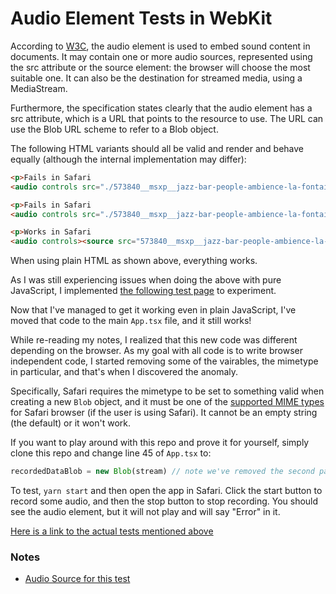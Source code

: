 # Audio Element Tests in WebKit

According to [W3C](https://www.w3.org/TR/html5/embedded-content-0.html#the-audio-element), the audio element is used to embed sound content in documents. It may contain one or more audio sources, represented using the src attribute or the source element: the browser will choose the most suitable one. It can also be the destination for streamed media, using a MediaStream.

Furthermore, the specification states clearly that the audio element has a src attribute, which is a URL that points to the resource to use. The URL can use the Blob URL scheme to refer to a Blob object.

The following HTML variants should all be valid and render and behave equally (although the internal implementation may differ):

```html
<p>Fails in Safari
<audio controls src="./573840__msxp__jazz-bar-people-ambience-la-fontaine-copenhagen.wav"></audio></p>

<p>Fails in Safari
<audio controls src="./573840__msxp__jazz-bar-people-ambience-la-fontaine-copenhagen.wav"><source src="./573840__msxp__jazz-bar-people-ambience-la-fontaine-copenhagen.wav" /></audio></p>

<p>Works in Safari
<audio controls><source src="573840__msxp__jazz-bar-people-ambience-la-fontaine-copenhagen.wav" /></audio></p>

```
When using plain HTML as shown above, everything works. 

As I was still experiencing issues when doing the above with pure JavaScript, I implemented [the following test page](https://tedsecretsource.github.io/sound-test/src/tests/sound-test.html) to experiment.

Now that I've managed to get it working even in plain JavaScript, I've moved that code to the main `App.tsx` file, and it still works!

While re-reading my notes, I realized that this new code was different depending on the browser. As my goal with all code is to write browser independent code, I started removing some of the vairables, the mimetype in particular, and that's when I discovered the anomaly.

Specifically, Safari requires the mimetype to be set to something valid when creating a new `Blob` object, and it must be one of the [supported MIME types](https://developer.mozilla.org/en-US/docs/Web/Media/Formats/Containers) for Safari browser (if the user is using Safari). It cannot be an empty string (the default) or it won't work.

If you want to play around with this repo and prove it for yourself, simply clone this repo and change line 45 of `App.tsx` to:

```javascript
recordedDataBlob = new Blob(stream) // note we've removed the second parameter
```

To test, `yarn start` and then open the app in Safari. Click the start button to record some audio, and then the stop button to stop recording. You should see the audio element, but it will not play and will say "Error" in it.

[Here is a link to the actual tests mentioned above](https://tedsecretsource.github.io/sound-test/src/tests/sound-test.html)

### Notes

- [Audio Source for this test](https://freesound.org/people/MSXP/sounds/573840/)
